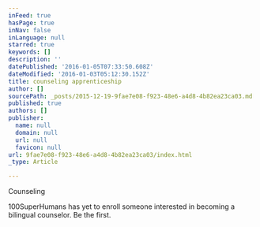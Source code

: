 ```yaml
---
inFeed: true
hasPage: true
inNav: false
inLanguage: null
starred: true
keywords: []
description: ''
datePublished: '2016-01-05T07:33:50.608Z'
dateModified: '2016-01-03T05:12:30.152Z'
title: counseling apprenticeship
author: []
sourcePath: _posts/2015-12-19-9fae7e08-f923-48e6-a4d8-4b82ea23ca03.md
published: true
authors: []
publisher:
  name: null
  domain: null
  url: null
  favicon: null
url: 9fae7e08-f923-48e6-a4d8-4b82ea23ca03/index.html
_type: Article

---
```

Counseling 

100SuperHumans has yet to enroll someone interested in becoming a bilingual counselor. Be the first.